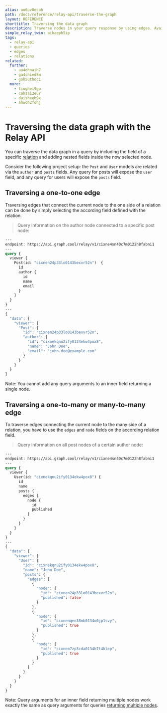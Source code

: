 ```yaml
---
alias: uo6uv0ecoh
path: /docs/reference/relay-api/traverse-the-graph
layout: REFERENCE
shorttitle: Traversing the data graph
description: Traverse nodes in your query response by using edges. Available edges in the GraphQL schema depend on models and relations in your backend.
simple_relay_twin: aihaeph5ip
tags:
  - relay-api
  - queries
  - edges
  - relations
related:
  further:
    - uu4ohnaih7
    - ga4chied8m
    - goh5uthoc1
  more:
    - tioghei9go
    - cahzai2eur
    - daisheeb9x
    - ahwoh2fohj
---
```


# Traversing the data graph with the Relay API

You can traverse the data graph in a query by including the field of a specific [relation](!alias-goh5uthoc1) and adding nested fields inside the now selected node.

Consider the following project setup: the `Post` and `User` models are related via the `author` and `posts` fields. Any query for posts will expose the `user` field, and any query for users will expose the `posts` field.

## Traversing a one-to-one edge

Traversing edges that connect the current node to the one side of a relation can be done by simply selecting the according field defined with the relation.

> Query information on the author node connected to a specific post node:

```graphql
---
endpoint: https://api.graph.cool/relay/v1/cixne4sn40c7m0122h8fabni1
---
query {
  viewer {
    Post(id: "cixnen24p33lo0143bexvr52n")  {
      id
      author {
        id
        name
        email
      }
    }
  }
}
---
{
  "data": {
    "viewer": {
      "Post": {
        "id": "cixnen24p33lo0143bexvr52n",
        "author": {
          "id": "cixnekqnu2ify0134ekw4pox8",
          "name": "John Doe",
          "email": "john.doe@example.com"
        }
      }
    }
  }
}
```

Note: You cannot add any query arguments to an inner field returning a single node.

## Traversing a one-to-many or many-to-many edge

To traverse edges connecting the current node to the many side of a relation, you have to use the `edges` and `node` fields on the according relation field.

> Query information on all post nodes of a certain author node:

```graphql
---
endpoint: https://api.graph.cool/relay/v1/cixne4sn40c7m0122h8fabni1
---
query {
  viewer {
    User(id: "cixnekqnu2ify0134ekw4pox8") {
      id
      name
      posts {
        edges {
          node {
            id
            published
          }
        }
      }
    }
  }
}
---
{
  "data": {
    "viewer": {
      "User": {
        "id": "cixnekqnu2ify0134ekw4pox8",
        "name": "John Doe",
        "posts": {
          "edges": [
            {
              "node": {
                "id": "cixnen24p33lo0143bexvr52n",
                "published": false
              }
            },
            {
              "node": {
                "id": "cixnenqen38mb0134o0jp1svy",
                "published": true
              }
            },
            {
              "node": {
                "id": "cixneo7zp3cda0134h7t4klep",
                "published": true
              }
            }
          ]
        }
      }
    }
  }
}
```

Note: Query arguments for an inner field returning multiple nodes work exactly the same as query arguments for queries [returning multiple nodes](!alias-uu4ohnaih7).
